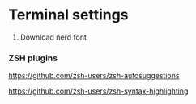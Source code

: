 # Terminal settings

1. Download nerd font

### ZSH plugins

https://github.com/zsh-users/zsh-autosuggestions

https://github.com/zsh-users/zsh-syntax-highlighting
